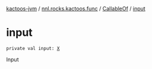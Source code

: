 [kactoos-jvm](../../index.md) / [nnl.rocks.kactoos.func](../index.md) / [CallableOf](index.md) / [input](./input.md)

# input

`private val input: `[`X`](index.md#X)

Input

